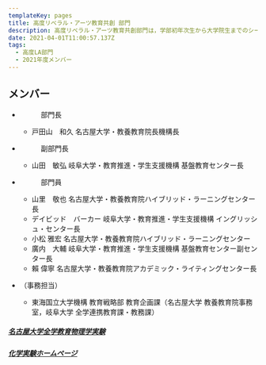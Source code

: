 ```yaml
---
templateKey: pages
title: 高度リベラル・アーツ教育共創 部門
description: 高度リベラル・アーツ教育共創部門は，学部初年次生から大学院生までのシームレスなリベラル・アーツ教育、英語等のコモン・ベーシックス教育を推進します．
date: 2021-04-01T11:00:57.137Z
tags:
  - 高度LA部門
  - 2021年度メンバー
---
```

## メンバー

* 　　　部門長

  * 戸田山　和久	名古屋大学・教養教育院長機構長
* 　　　副部門長

  * 山田　敏弘	岐阜大学・教育推進・学生支援機構 基盤教育センター長
* 　　　部門員

  * 山里　敬也	名古屋大学・教養教育院ハイブリッド・ラーニングセンター長
  * デイビッド　バーカー	岐阜大学・教育推進・学生支援機構 イングリッシュ・センター長
  * 小松 雅宏	名古屋大学・教養教育院ハイブリッド・ラーニングセンター
  * 廣内　大輔	岐阜大学・教育推進・学生支援機構 基盤教育センター副センター長
  * 賴 偉寧	名古屋大学・教養教育院アカデミック・ライティングセンター長	
* （事務担当）

  * 東海国立大学機構 教育戦略部 教育企画課（名古屋大学 教養教育院事務室，岐阜大学 全学連携教育課・教務課）


##### [名古屋大学全学教育物理学実験](http://ac.thers.ac.jp/news/2021-06-07-test/)

##### [化学実験ホームページ](http://ac.thers.ac.jp/news/2021-06-24-%E5%8C%96%E5%AD%A6%E5%AE%9F%E9%A8%93%E3%83%9B%E3%83%BC%E3%83%A0%E3%83%9A%E3%83%BC%E3%82%B8/)